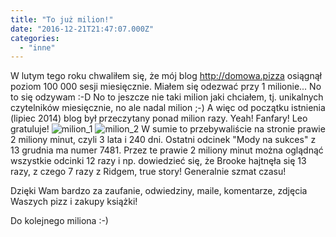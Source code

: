 ```yaml
---
title: "To już milion!"
date: "2016-12-21T21:47:07.000Z"
categories: 
  - "inne"
---
```


W lutym tego roku chwaliłem się, że mój blog http://domowa.pizza osiągnął poziom 100 000 sesji miesięcznie. Miałem się odezwać przy 1 milionie... No to się odzywam :-D No to jeszcze nie taki milion jaki chciałem, tj. unikalnych czytelników miesięcznie, no ale nadal milion ;-) A więc od początku istnienia (lipiec 2014) blog był przeczytany ponad milion razy. Yeah! Fanfary! Leo gratuluje! ![milion_1](./images/milion_1-300x102.jpg) ![milion_2](./images/milion_2-300x200.jpg) W sumie to przebywaliście na stronie prawie 2 miliony minut, czyli 3 lata i 240 dni. Ostatni odcinek "Mody na sukces" z 13 grudnia ma numer 7481. Przez te prawie 2 miliony minut można oglądnąć wszystkie odcinki 12 razy i np. dowiedzieć się, że Brooke hajtnęła się 13 razy, z czego 7 razy z Ridgem, true story! Generalnie szmat czasu!

Dzięki Wam bardzo za zaufanie, odwiedziny, maile, komentarze, zdjęcia Waszych pizz i zakupy książki!

Do kolejnego miliona :-)
